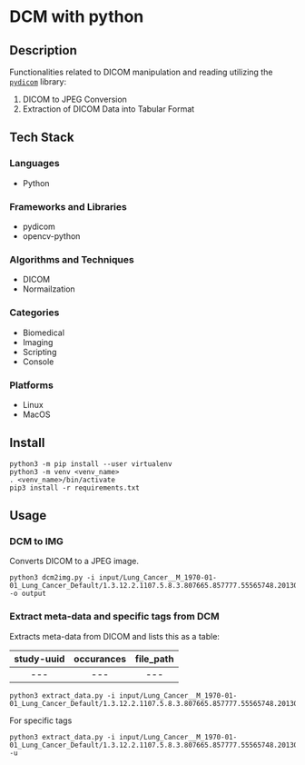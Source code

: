 # DCM with python

## Description

Functionalities related to DICOM manipulation and reading utilizing the [`pydicom`](https://pydicom.github.io/) library:

1. DICOM to JPEG Conversion
1. Extraction of DICOM Data into Tabular Format

## Tech Stack

### Languages
- Python

### Frameworks and Libraries
- pydicom
- opencv-python

### Algorithms and Techniques
- DICOM
- Normailzation

### Categories
- Biomedical
- Imaging
- Scripting
- Console

### Platforms
- Linux
- MacOS

## Install
```
python3 -m pip install --user virtualenv
python3 -m venv <venv_name>
. <venv_name>/bin/activate
pip3 install -r requirements.txt
```

## Usage

### DCM to IMG

Converts DICOM to a JPEG image.

```shell
python3 dcm2img.py -i input/Lung_Cancer__M_1970-01-01_Lung_Cancer_Default/1.3.12.2.1107.5.8.3.807665.857777.55565748.2013031511383306/1.3.12.2.1107.5.1.4.60171.30000013031907425126200000204 -o output
```

### Extract meta-data and specific tags from DCM

Extracts meta-data from DICOM and lists this as a table:

| study-uuid  |   occurances  |   file_path |
|    :---:    |     :---:     |     :---:   |
|     ---     |      ---      |      ---    |


```shell
python3 extract_data.py -i input/Lung_Cancer__M_1970-01-01_Lung_Cancer_Default/1.3.12.2.1107.5.8.3.807665.857777.55565748.2013031511383306/1.3.12.2.1107.5.1.4.60171.30000013031907425126200000204
```

For specific tags
```shell
python3 extract_data.py -i input/Lung_Cancer__M_1970-01-01_Lung_Cancer_Default/1.3.12.2.1107.5.8.3.807665.857777.55565748.2013031511383306/1.3.12.2.1107.5.1.4.60171.30000013031907425126200000204 -u
```

